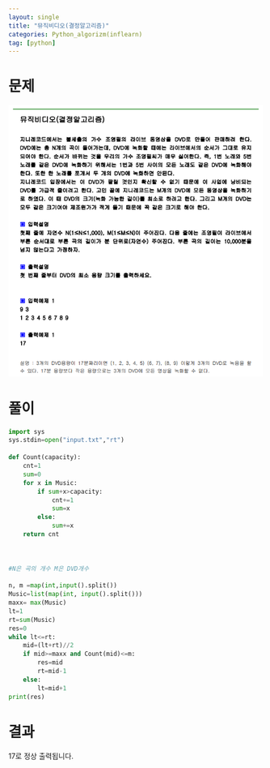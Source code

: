```yaml
---
layout: single
title: "뮤직비디오(결정알고리즘)"
categories: Python_algorizm(inflearn)
tag: [python]
---
```


# 문제

![뮤직비디오(결정알고리즘)](../../images/2022-12-19-뮤직비디오(결정알고리즘)/뮤직비디오(결정알고리즘).png)

# 풀이

```python
import sys
sys.stdin=open("input.txt","rt")

def Count(capacity):
    cnt=1
    sum=0
    for x in Music:
        if sum+x>capacity:
            cnt+=1
            sum=x
        else:
            sum+=x
    return cnt



#N은 곡의 개수 M은 DVD개수

n, m =map(int,input().split())
Music=list(map(int, input().split()))
maxx= max(Music)
lt=1
rt=sum(Music)
res=0
while lt<=rt:
    mid=(lt+rt)//2
    if mid>=maxx and Count(mid)<=m:
        res=mid
        rt=mid-1
    else:
        lt=mid+1
print(res)

```

# 결과

17로 정상 출력됩니다.
